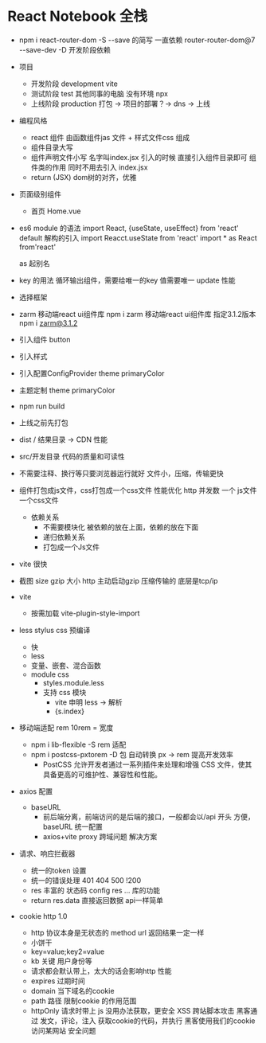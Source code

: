 # React Notebook 全栈

- npm i react-router-dom -S
  --save 的简写 一直依赖 router-router-dom@7
  --save-dev -D 开发阶段依赖
- 项目 
  - 开发阶段 development vite
  - 测试阶段 test 其他同事的电脑 没有环境 npx
  - 上线阶段 production  打包  -> 项目的部署？-> dns -> 上线
- 编程风格
  - react 组件 由函数组件jas 文件 + 样式文件css 组成
   - 组件目录大写 
   - 组件声明文件小写 名字叫index.jsx
   引入的时候 直接引入组件目录即可 组件类的作用 同时不用去引入 index.jsx
  - return (JSX) dom树的对齐，优雅
  
- 页面级别组件
  - 首页
    Home.vue
- es6 module 的语法
  import React, {useState, useEffect} from 'react'
  default 解构的引入 
  import Reacct.useState from 'react'
  import * as React from'react'

  as 起别名
- key 的用法
  循环输出组件，需要给唯一的key  值需要唯一
  update 性能

- 选择框架 
 - zarm 移动端react ui组件库
  npm i zarm 移动端react ui组件库
  指定3.1.2版本 npm i zarm@3.1.2
 - 引入组件 button
 - 引入样式
 - 引入配置ConfigProvider theme primaryColor
 - 主题定制 theme primaryColor 
- npm run build
 - 上线之前先打包
 - dist / 结果目录 -> CDN
   性能 
  - src/开发目录
    代码的质量和可读性
  - 不需要注释、换行等只要浏览器运行就好
    文件小，压缩，传输更快
  - 组件打包成js文件，css打包成一个css文件
    性能优化  http 并发数 一个 js文件 一个css文件
    - 依赖关系 
      - 不需要模块化
        被依赖的放在上面，依赖的放在下面
      - 递归依赖关系
      - 打包成一个Js文件
  - vite 很快
  - 截图
    size gzip 大小 http 主动启动gzip 压缩传输的
    底层是tcp/ip
    
- vite 
  - 按需加载 vite-plugin-style-import 
  
- less stylus css 预编译 
  - 快
  - less 
  - 变量、嵌套、混合函数
  - module css
    - styles.module.less
    - 支持 css 模块
      - vite 申明 less -> 解析
      - {s.index} 

- 移动端适配 
  rem  10rem = 宽度
  - npm i lib-flexible -S   rem 适配
  - npm i postcss-pxtorem -D  包 自动转换 px -> rem 提高开发效率
    - PostCSS 允许开发者通过一系列插件来处理和增强 CSS 文件，使其具备更高的可维护性、兼容性和性能。
  
- axios 配置 
  - baseURL 
    - 前后端分离，前端访问的是后端的接口，一般都会以/api 开头
    方便，baseURL 统一配置
    - axios+vite proxy
      跨域问题 解决方案
- 请求、响应拦截器
  - 统一的token 设置
  - 统一的错误处理 401 404 500 !200
  - res 丰富的 状态码 config res ... 库的功能
  - return res.data 直接返回数据 api一样简单 
- cookie http 1.0
  - http 协议本身是无状态的 method url 返回结果一定一样
  - 小饼干
  - key=value;key2=value
  - kb 关键 用户身份等
  - 请求都会默认带上，太大的话会影响http 性能
  - expires 过期时间
  - domain 当下域名的cookie 
  - path 路径 限制cookie 的作用范围
  - httpOnly 请求时带上 js 没用办法获取，更安全
     XSS 跨站脚本攻击 黑客通过 发文，评论，注入 获取cookie的代码，并执行 黑客使用我们的cookie 访问某网站 安全问题
  <script> < &lt; &gt; >
  - secure 安全的 只有https 协议才会带上
## 业务开发
- NavBar组件
  - components 公共组件
  - zarm TabBar TabBar.Item
    activeKey itemKey
  - change setActiveKey
  - icon 
    - iconfont 定制
  - showNavBar 
    - 默认是false,路由切换showNavBar true
    - 伪代码 当业务复杂或不太熟悉时可用 useLocation 拿到当前的路由，解构出路径 pathname
    - useEffect 监听 路由变化
- react hooks ?
  - useState 响应式
  - useEffect 生命周期 副作用
    - memo 缓存组件
  - useMemo 缓存计算结果
  - useCallback 缓存函数
  - useContext 跨组件通信
  - react-router-dom useNavigate useLocation
  - 函数式编程思想 use hooks 很方便的作用
- react-router-dom
  BrowserRouter HashRouter
  Router Routes Route 组件
  useNavigate useLocation 属于路由， 路由改变 更新
  useEffect 依赖 观察路由变化

- CustomIcon 的组件
  Icon.createFromIconfont
  
- react-router-dom
  userNavigate hook
  navigateTo('/user')
  必须放在router 组件下面
- 单页应用 SPA single page application 看过去像一个页面，移动端
  - 单页面应用 只有一个html 页面，所有的内容都在一个页面上
  - 传统的a 标签 刷新页面 服务器重新渲染，所有的html，白屏 慢 体验不好
  - vue/react 优化体验
    - 不能白屏 不要去刷新整个页面 NavBar 
    - HashRouter / HistoryRouter 支持 hashChange pushState
      不用 a 标签 由router 统一管理
    - Router router-view 一副牌 看到最上面一张 

- react props 类型的约束 
  - prop-types 
  - 函数组件对象 propTypes 属性
  - PropTypes.bool

- css
  - react module css
  - less
    嵌套
    &
    :global 
  - iconfont 性能优化
  - line-gradient 线性渐变 代替图片 性能更好
  - pxtorem 
  - 
- 功能需求分析
  - 登录、注册切换功能
   - 切换下面的表单 useState type login/register
   - onClick 切换 type 
   - type active 
   - useEffect + useLocation  url / logi /register  


- 项目用了哪些包？
  - classnames 动态类名的逻辑安排
  
- 记账产品
 - 账单首页
  - 时间和类型 查询
  - 账单列表
- 可视化账单 数据
  echarts 图标展示
- CRUD 用户 账单
 - jwt
 - 跨域
 - 文件上传
- 我的

## 用户页面的静态开发
 - 行内样式
 {{"":""}}
 - nth-of-type 会根据元素的类型进行计数
 - align-slef baseline 主轴是纵向的， 对其子元素的宽度

 - react 和 vue slot 和 props.children 区别
   - 以modal 组件为例的 通用组件 万达 负责招商
   - 需要强大的定制性 入驻
     title footer props string | JSX 传入  
   - content 表单 | JSX .... slot (插槽，具名插槽)
## AI 特性
   - prompt 提效的模版
   假如你是前端工程师 使用react + javascript 技术栈， 请根据上图分析功能模块和交互细节 给出要开发的功能点， 难点 和预计需要的开发时间。 只需要开发前端， 后端不需要考虑。

## 首页 静态开发
- 先想清楚、再动手 ai
  了解需求的prompt 模板
  
- 用户的账单列表
  - 所有，按时间排序 倒序 分页
  - 按类型查询(支出 | 收入)
  - 按月份查询
- 整个页面的统计 响应式
- 按日期分组
  列表 细节 并进行支出和收入的统计
- 交互
   - 类型的弹出
   - 日期的弹出
   - 新增支出的弹出
- 开发时间?
- list 列表业务
   - 比较复杂 两重循环
   - 按日期分组 数据设计比较复杂
   - 设计稿， prompt ai 来拿假数据 给他一个例子：
   假如你是一个前端工程师，请基于const [list, setList] = useState([
    {
      bills: [
        {
          amount: "25.00",
          date: "1740398609507",
          id: 911,
          pay_tye: 1,
          remark: "",
          type_id: 1,
          type_name: "餐饮"
        }
      ],
      date: '2025-02-24'
    }
  ]) 数据格式， 根据上传图片，帮我组织list 初始化的数据 并返回给我， 其他的不做。

  - 封装了Bill 组件
    - 复用
    - 模块化 index 太复杂 代码不要太多 方便维护
    - prop-types  类型约束 强大
- utils 
  - 封装公用的js 函数 或配置
  

# notebook 后端api 服务

## egg.js 阿里的开源框架
- koa 极简 
  - middlewares 中间件 函数 洋葱模型
  - http listen
  - ctx
- 企业级开发 中大型项目
  MVC
  npm init egg--type=simple
  后台开发的模板 
  - app 目录应用开发的主目录
  - 约定大于一切
   - router.js 后端路由

   -  URL 的构成
   querystring 
   http://localhost:3000/user?id=1
   params
   http://localhost:3000/user/1

- csrf 攻击
  - 拦截 ?
    apifox  不是用户
    userAgent 
   
- post 请求体的格式
  - form-data 有附件
  - x-www-form-urlencoded 简单键值对 key->value
  - json   复杂数据结构 
- get/post 区别 
  
## 开发流程
- idear 创意
 - aigc结合
- 需求分析
  - 用户需求
  - 功能点
- 建数据库
  - 设计表结构
- 前端开发
  - react
- 后端
  - egg.js
- 测试
- 部署上线
  -   CREATE TABLE IF NOT EXISTS user ( id INT AUTO_INCREMENT PRIMARY KEY, username VARCHAR(100) NOT NULL UNIQUE, ctime VARCHAR(100) NOT NULL, avatar VARCHAR(100), signature VARCHAR(100), password VARCHAR(100) NOT NULL ) ENGINE=InnoDB DEFAULT CHARSET=utf8mb4 COLLATE=utf8mb4_general_ci;
  

## 代码开发风格的一部分
- AI编程工具的使用 
  - MarsCode
  - Cursor / Trae
  - prompy engineering 
  - "交互" 前端不可替代
  - 多语言  低代码 快速学习
  - 不只是项目开发前 prompt 生成项目 
  - 细节功能 喂伪代码 aigc 代码更靠谱

- mysql 
  - mysql2 数据库驱动
  - egg-sequelize orm 框架
    不需要写sql 直接对象开干
    封装了sql 
  - service 
    CRUD
  - model
    User
  
  
 
